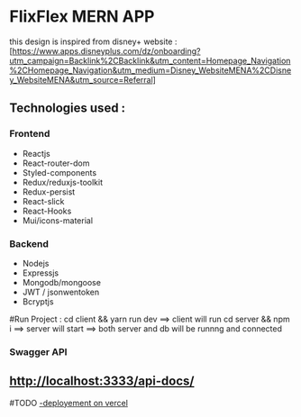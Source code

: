 # FlixFlex MERN APP
this design is inspired from disney+ website : [https://www.apps.disneyplus.com/dz/onboarding?utm_campaign=Backlink%2CBacklink&utm_content=Homepage_Navigation%2CHomepage_Navigation&utm_medium=Disney_WebsiteMENA%2CDisney_WebsiteMENA&utm_source=Referral]
## Technologies used :
### Frontend
- Reactjs 
- React-router-dom
- Styled-components
- Redux/reduxjs-toolkit
- Redux-persist
- React-slick
- React-Hooks
- Mui/icons-material
  

### Backend 
- Nodejs
- Expressjs
- Mongodb/mongoose
- JWT / jsonwentoken
- Bcryptjs

 #Run Project : cd client && yarn run dev ==> client will run 
 cd server && npm i ==> server will start ==> both server and db will be runnng and connected 
### Swagger API
## [http://localhost:3333/api-docs/]([http://localhost:3333/api-docs/])

#TODO
[-deployement on vercel ](https://flix-flex.vercel.app/)